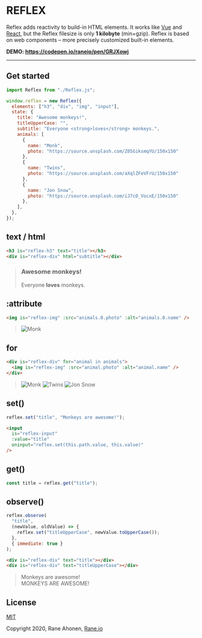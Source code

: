 # REFLEX

Reflex adds reactivity to build-in HTML elements. It works like [Vue](https://vuejs.org) and [React](https://reactjs.org/), but the Reflex filesize is only **1 kilobyte** (min+gzip). Reflex is based on web components – more precisely customized built-in elements.

**DEMO: https://codepen.io/raneio/pen/GRJXowj**

---

## Get started

```javascript
import Reflex from "./Reflex.js";

window.reflex = new Reflex({
  elements: ["h3", "div", "img", "input"],
  state: {
    title: "Awesome monkeys!",
    titleUpperCase: "",
    subtitle: "Everyone <strong>loves</strong> monkeys.",
    animals: [
      {
        name: "Monk",
        photo: "https://source.unsplash.com/Z05GiksmqYU/150x150"
      },
      {
        name: "Twins",
        photo: "https://source.unsplash.com/aXqlZFeVFrU/150x150"
      },
      {
        name: "Jon Snow",
        photo: "https://source.unsplash.com/iJ7cD_VocxE/150x150"
      },
    ],
  },
});
```

## text / html

```html
<h3 is="reflex-h3" text="title"></h3>
<div is="reflex-div" html="subtitle"></div>
```

> ### Awesome monkeys!
>
> Everyone **loves** monkeys.

## :attribute

```html
<img is="reflex-img" :src="animals.0.photo" :alt="animals.0.name" />
```

> ![Monk](https://source.unsplash.com/Z05GiksmqYU/150x150)

## for

```html
<div is="reflex-div" for="animal in animals">
  <img is="reflex-img" :src="animal.photo" :alt="animal.name" />
</div>
```

> ![Monk](https://source.unsplash.com/Z05GiksmqYU/150x150) ![Twins](https://source.unsplash.com/aXqlZFeVFrU/150x150) ![Jon Snow](https://source.unsplash.com/iJ7cD_VocxE/150x150)

## set()

```javascript
reflex.set("title", "Monkeys are awesome!");
```

```html
<input
  is="reflex-input"
  :value="title"
  oninput="reflex.set(this.path.value, this.value)"
/>
```

## get()

```javascript
const title = reflex.get("title");
```

## observe()

```javascript
reflex.observe(
  "title",
  (newValue, oldValue) => {
    reflex.set("titleUpperCase", newValue.toUpperCase());
  },
  { immediate: true }
);
```

```html
<div is="reflex-div" text="title"></div>
<div is="reflex-div" text="titleUpperCase"></div>
```

> Monkeys are awesome!  
> MONKEYS ARE AWESOME!

## License

[MIT](http://opensource.org/licenses/MIT)

Copyright 2020, Rane Ahonen, [Rane.io](https://rane.io)
